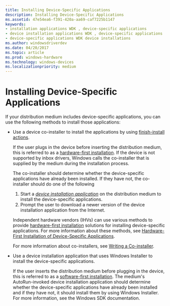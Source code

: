 ```yaml
---
title: Installing Device-Specific Applications
description: Installing Device-Specific Applications
ms.assetid: 47e54ea6-f391-420a-aa69-caf7225b1147
keywords:
- installation applications WDK , device-specific applications
- device installation applications WDK , device-specific applications
- device-specific applications WDK device installations
ms.author: windowsdriverdev
ms.date: 04/20/2017
ms.topic: article
ms.prod: windows-hardware
ms.technology: windows-devices
ms.localizationpriority: medium
---
```


# Installing Device-Specific Applications





If your distribution medium includes device-specific applications, you can use the following methods to install those applications:

-   Use a device co-installer to install the applications by using [finish-install actions](finish-install-actions--windows-vista-and-later-.md).

    If the user plugs in the device before inserting the distribution medium, this is referred to as a [hardware-first installation](hardware-first-installation.md). If the device is not supported by inbox drivers, Windows calls the co-installer that is supplied by the medium during the installation process.

    The co-installer should determine whether the device-specific applications have already been installed. If they have not, the co-installer should do one of the following

    1.  Start a [*device installation application*](https://msdn.microsoft.com/library/windows/hardware/ff556277#wdkgloss-device-installation-application) on the distribution medium to install the device-specific applications.
    2.  Prompt the user to download a newer version of the device installation application from the Internet.

    Independent hardware vendors (IHVs) can use various methods to provide [hardware-first installation](hardware-first-installation.md) solutions for installing device-specific applications. For more information about these methods, see [Hardware-First Installation of Device-Specific Applications](hardware-first-installation-of-device-specific-applications.md).

    For more information about co-installers, see [Writing a Co-installer](writing-a-co-installer.md).

-   Use a device installation application that uses Windows Installer to install the device-specific applications.

    If the user inserts the distribution medium before plugging in the device, this is referred to as a [software-first installation](software-first-installation.md). The medium's AutoRun-invoked device installation application should determine whether the device-specific applications have already been installed and if they have not, it should install them by using Windows Installer. For more information, see the Windows SDK documentation.

 

 





